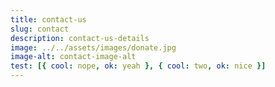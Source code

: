 ```yaml
---
title: contact-us
slug: contact
description: contact-us-details
image: ../../assets/images/donate.jpg
image-alt: contact-image-alt
test: [{ cool: nope, ok: yeah }, { cool: two, ok: nice }]
---
```

